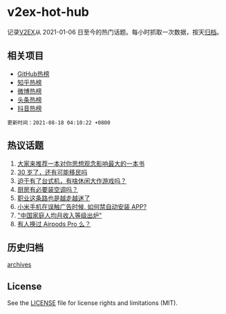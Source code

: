 # v2ex-hot-hub

 记录[V2EX](https://www.v2ex.com/)从 2021-01-06 日至今的热门话题。每小时抓取一次数据，按天[归档](archives)。
 
 ## 相关项目

- [GitHub热榜](https://github.com/lonnyzhang423/github-hot-hub)
- [知乎热榜](https://github.com/lonnyzhang423/zhihu-hot-hub)
- [微博热榜](https://github.com/lonnyzhang423/weibo-hot-hub)
- [头条热榜](https://github.com/lonnyzhang423/toutiao-hot-hub)
- [抖音热榜](https://github.com/lonnyzhang423/douyin-hot-hub)


 `更新时间：2021-08-18 04:10:22 +0800`

## 热议话题

1. [大家来推荐一本对你思想观念影响最大的一本书](https://www.v2ex.com/t/796289)
1. [30 岁了，还有可能移民吗](https://www.v2ex.com/t/796248)
1. [迫于有了台式机，有啥休闲大作游戏吗？](https://www.v2ex.com/t/796177)
1. [厨房有必要装空调吗？](https://www.v2ex.com/t/796195)
1. [职业这条路也是越走越迷了](https://www.v2ex.com/t/796187)
1. [小米手机在误触广告时候, 如何禁自动安装 APP?](https://www.v2ex.com/t/796204)
1. ["中国家庭人均月收入等级出炉"](https://www.v2ex.com/t/796337)
1. [有人换过 Airpods Pro 么？](https://www.v2ex.com/t/796192)

## 历史归档

[archives](archives)

## License

See the [LICENSE](LICENSE) file for license rights and limitations (MIT).
